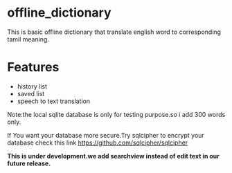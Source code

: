 # offline_dictionary
This is basic offline dictionary that translate english word to corresponding tamil meaning.

# Features 
- history list
- saved list 
- speech to text translation


Note:the local sqlite database is only for testing purpose.so i add 300 words only.

If You want your database more secure.Try sqlcipher to encrypt your database
check this link https://github.com/sqlcipher/sqlcipher 

**This is under development.we add searchview instead of edit text in our future release.**
